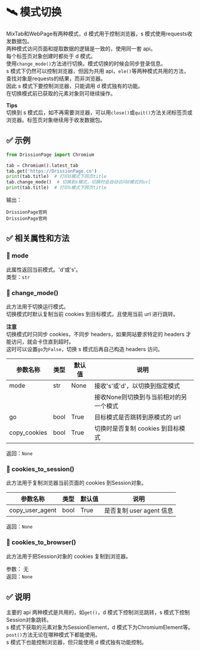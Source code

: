 # 🛰️ 模式切换

MixTab和WebPage有两种模式，d 模式用于控制浏览器，s 模式使用requests收发数据包。  
两种模式访问页面和提取数据的逻辑是一致的，使用同一套 api。  
每个标签页对象创建时都处于 d 模式。  
使用`change_mode()`方法进行切换。模式切换的时候会同步登录信息。  
s 模式下仍然可以控制浏览器，但因为共用 api，`ele()`等两种模式共用的方法，查找对象是requests的结果，而非浏览器。  
因此 s 模式下要控制浏览器，只能调用 d 模式独有的功能。  
在切换模式前已获取的元素对象则可继续操作。

**Tips**  
切换到 s 模式后，如不再需要浏览器，可以用`close()`或`quit()`方法关闭标签页或浏览器。标签页对象继续用于收发数据包。

## ✅️️ 示例

```python
from DrissionPage import Chromium

tab = Chromium().latest_tab
tab.get('https://DrissionPage.cn')
print(tab.title)  # 打印d模式下网页title
tab.change_mode()  # 切换到s模式，切换时会自动访问d模式的url
print(tab.title)  # 打印s模式下网页title
```

输出：
```
DrissionPage官网
DrissionPage官网
```

## ✅️️ 相关属性和方法

### 📌️ mode

此属性返回当前模式。'd'或's'。  
类型：`str`

### 📌 change_mode()

此方法用于切换运行模式。  
切换模式时默认复制当前 cookies 到目标模式，且使用当前 url 进行跳转。

**注意**  
切换模式时只同步 cookies，不同步 headers，如果网站要求特定的 headers 才能访问，就会卡住直到超时。  
这时可以设置`go`为`False`，切换 s 模式后再自己构造 headers 访问。

| 参数名称       | 类型  | 默认值 | 说明                                      |
|---------------|-------|--------|-------------------------------------------|
| mode          | str   | None   | 接收's'或'd'，以切换到指定模式             |
|               |       |        | 接收None则切换到与当前相对的另一个模式    |
| go            | bool  | True   | 目标模式是否跳转到原模式的 url            |
| copy_cookies  | bool  | True   | 切换时是否复制 cookies 到目标模式         |

返回：`None`

### 📌 cookies_to_session()

此方法用于复制浏览器当前页面的 cookies 到Session对象。

| 参数名称         | 类型  | 默认值 | 说明                      |
|-----------------|-------|--------|---------------------------|
| copy_user_agent | bool  | True   | 是否复制 user agent 信息  |

返回：`None`

### 📌 cookies_to_browser()

此方法用于把Session对象的 cookies 复制到浏览器。

参数： 无  
返回：`None`

## ✅️️ 说明

主要的 api 两种模式是共用的，如`get()`，d 模式下控制浏览跳转，s 模式下控制Session对象跳转。  
s 模式下获取的元素对象为SessionElement，d 模式下为ChromiumElement等。  
`post()`方法无论在哪种模式下都能使用。  
s 模式下也能控制浏览器，但只能使用 d 模式独有功能控制。
```